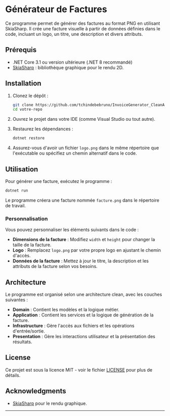 # Générateur de Factures

Ce programme permet de générer des factures au format PNG en utilisant SkiaSharp. 
Il crée une facture visuelle à partir de données définies dans le code, incluant un logo, un titre, une description et divers attributs.

## Prérequis

- .NET Core 3.1 ou version ultérieure (.NET 8 recommandé)
- [SkiaSharp](https://github.com/mono/SkiaSharp) : bibliothèque graphique pour le rendu 2D.

## Installation

1. Clonez le dépôt :

   ```bash
   git clone https://github.com/tchindebebruno/InvoiceGenerator_CleanArchitecture_Dotnet8.git
   cd votre-repo
   ```

2. Ouvrez le projet dans votre IDE (comme Visual Studio ou tout autre).

3. Restaurez les dépendances :

   ```bash
   dotnet restore
   ```

4. Assurez-vous d'avoir un fichier `logo.png` dans le même répertoire que l'exécutable ou spécifiez un chemin alternatif dans le code.

## Utilisation

Pour générer une facture, exécutez le programme :

```bash
dotnet run
```

Le programme créera une facture nommée `facture.png` dans le répertoire de travail.

### Personnalisation

Vous pouvez personnaliser les éléments suivants dans le code :

- **Dimensions de la facture** : Modifiez `width` et `height` pour changer la taille de la facture.
- **Logo** : Remplacez `logo.png` par votre propre logo en ajustant le chemin d'accès.
- **Données de la facture** : Mettez à jour le titre, la description et les attributs de la facture selon vos besoins.

## Architecture

Le programme est organisé selon une architecture clean, avec les couches suivantes :

- **Domain** : Contient les modèles et la logique métier.
- **Application** : Contient les services et la logique de génération de la facture.
- **Infrastructure** : Gère l'accès aux fichiers et les opérations d'entrée/sortie.
- **Presentation** : Gère les interactions utilisateur et la présentation des résultats.

## License

Ce projet est sous la licence MIT - voir le fichier [LICENSE](LICENSE) pour plus de détails.

## Acknowledgments

- [SkiaSharp](https://github.com/mono/SkiaSharp) pour le rendu graphique.

---
